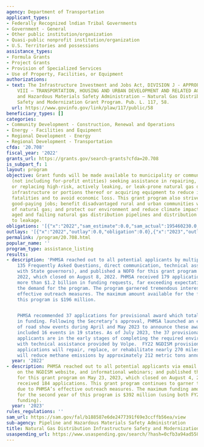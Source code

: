 ```yaml
---
agency: Department of Transportation
applicant_types:
- Federally Recognized lndian Tribal Governments
- Government - General
- Other public institution/organization
- Quasi-public nonprofit institution/organization
- U.S. Territories and possessions
assistance_types:
- Formula Grants
- Project Grants
- Provision of Specialized Services
- Use of Property, Facilities, or Equipment
authorizations:
- text: The Infrastructure Investment and Jobs Act, DIVISION J - APPROPRIATIONS, TITLE
    VIII – TRANSPORTATION, HOUSING AND URBAN DEVELOPMENT AND RELATED AGENCIES, Pipeline
    and Hazardous Materials Safety Administration – Natural Gas Distribution Infrastructure
    Safety and Modernization Grant Program. Pub. L. 117, 58.
  url: https://www.govinfo.gov/link/plaw/117/public/58
beneficiary_types: []
categories:
- Community Development - Construction, Renewal and Operations
- Energy - Facilities and Equipment
- Regional Development - Energy
- Regional Development - Transportation
cfda: '20.708'
fiscal_year: '2022'
grants_url: https://grants.gov/search-grants?cfda=20.708
is_subpart_f: 1
layout: program
objective: Grant funds will be made available to municipality or community owned utilities
  (not including for-profit entities) seeking assistance in repairing, rehabilitating,
  or replacing high-risk, actively leaking, or leak-prone natural gas distribution
  infrastructure or portions thereof or acquiring equipment to reduce incidents and
  fatalities and to avoid economic loss. This grant program also strives to create
  good-paying jobs; benefit disadvantaged rural and urban communities with safe provision
  of natural gas; and protect our environment and reduce climate impacts by remediating
  aged and failing natural gas distribution pipelines and distribution pipe prone
  to leakage.
obligations: '[{"x":"2022","sam_estimate":0.0,"sam_actual":195460230.0,"usa_spending_actual":0.0},{"x":"2023","sam_estimate":392000000.0,"sam_actual":0.0,"usa_spending_actual":892645.0},{"x":"2024","sam_estimate":196000000.0,"sam_actual":0.0,"usa_spending_actual":195597507.0}]'
outlays: '[{"x":"2022","outlay":0.0,"obligation":0.0},{"x":"2023","outlay":883192.0,"obligation":892645.0},{"x":"2024","outlay":2085431.95,"obligation":195597507.0}]'
permalink: /program/20.708.html
popular_name: ''
program_type: assistance_listing
results:
- description: 'PHMSA reached out to all potential applicants by multiple means (webinars,
    135 Frequently Asked Questions, direct communication, technical assistance, communication
    with State governors), and published a NOFO for this grant program on May 24,
    2022, which closed on August 8, 2022. PHMSA received 179 applications totaling
    more than $1.2 billion in funding requests, far exceeding expectations and demonstrating
    the demand for the program. The program garnered tremendous interest due to PHMSA’s
    effective outreach measures. The maximum amount available for the first year of
    this program is $196 million.


    PHMSA recommended 37 applications for provisional award which totaled $195.4 million
    in funding. Following the Secretary’s approval, PHMSA launched an extensive series
    of road show events during April and May 2023 to announce these awards, which
    included 16 events in 19 states. As of July 2023, the 37 provisionally selected
    applicants are in the early stages of completing the required environmental assessment
    with technical assistance provided by Volpe.  FY22 NGDISM provisionally awarded
    applications will repair, replace, or rehabilitate nearly 270 miles of pipe and
    will reduce methane emissions by approximately 212 metric tons annually.'
  year: '2022'
- description: PHMSA reached out to all potential applicants via email blasts, information
    on the NGDISM website, and informational webinars; and published the FY23 NOFO
    for this grant program on May 23, 2023, which closed on August 4, 2023. PHMSA
    received 184 applications. This grant program continues to garner tremendous interest
    due to PHMSA’s effective outreach measures. The maximum funding amount available
    for the second year of this program is $392 million (using both FY23 and FY24
    funding).
  year: '2023'
rules_regulations: ''
sam_url: https://sam.gov/fal/b188587e6de2477391f69e3ccffb56ea/view
sub-agency: Pipeline and Hazardous Materials Safety Administration
title: Natural Gas Distribution Infrastructure Safety and Modernization Grant Program
usaspending_url: https://www.usaspending.gov/search/?hash=0cfb3a94ad558c95c8b2b360fedae794
---
```

